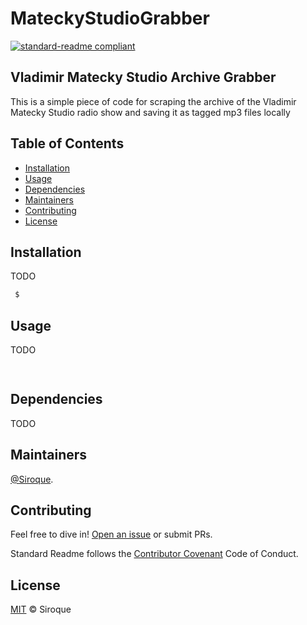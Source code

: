 # MateckyStudioGrabber

[![standard-readme compliant](https://img.shields.io/badge/readme%20style-standard-brightgreen.svg?style=flat-square)](https://github.com/RichardLitt/standard-readme)

## Vladimir Matecky Studio Archive Grabber

This is a simple piece of code for scraping the archive of the Vladimir Matecky Studio radio show and saving it as tagged mp3 files locally

## Table of Contents

- [Installation](#installation)
- [Usage](#usage)
- [Dependencies](#dependencies)
- [Maintainers](#maintainers)
- [Contributing](#contributing)
- [License](#license)

## Installation

TODO

```sh
 $
```

## Usage

TODO

```sh
 
```

## Dependencies

TODO

## Maintainers

[@Siroque](https://github.com/Siroque).

## Contributing

Feel free to dive in! [Open an issue](https://github.com/Siroque/MatetskyStudioGrabber/issues/new) or submit PRs.

Standard Readme follows the [Contributor Covenant](http://contributor-covenant.org/version/1/3/0/) Code of Conduct.


## License

[MIT](LICENSE) © Siroque
